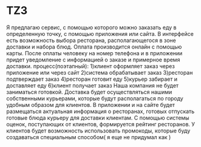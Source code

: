 # TZ3
Я предлагаю сервис, с помощью которого можно заказать еду в
определенную точку, с помощью приложения или сайта. В
интерфейсе есть возможность выбора ресторана, располагающегося в зоне
доставки и набора блюд. Оплата производится онлайн с помощью карты.
После оплаты человеку на номер телефона и в приложении придет
уведомление с информацией о заказе и примерное время доставки.
процесс(поэтапный):
1)клиент оформляет заказ через приложение или через сайт
2)система обрабатывает заказ
3)ресторан подтверждает заказ
4)ресторан готовит еду
5)курьер забирает и доставляет еду
6)клиент получает заказ
 Наша компания не будет заниматься готовкой. Доставка будет осуществляться нашими
собственными курьерами, которые будут располагаться по городу удобным
образом для клиентов.
В приложении и на сайте будет размещаться актуальная информация о
ресторанах, готовых отпускать готовые блюда курьеру для доставки
клиентам. С помощью системы оценок, поступающих от клиентов,
формируется рейтинг ресторанов.
У клиентов будет возможность использовать промокоды, которые буду
создаваться специальным способом( я еще не придумал как )

